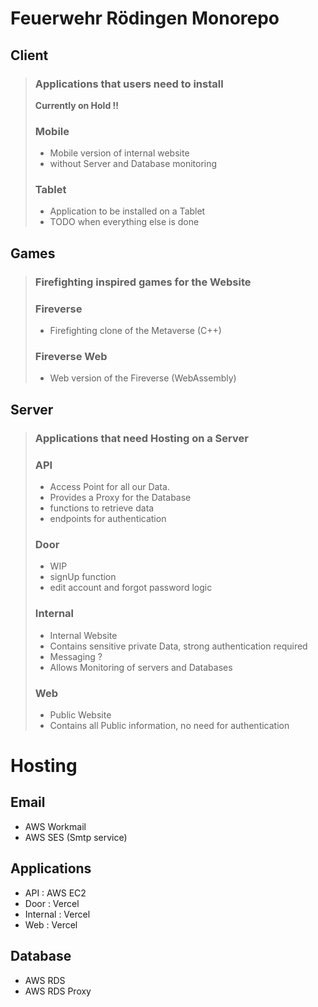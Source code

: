 # Feuerwehr Rödingen Monorepo

## Client
> ### **Applications that users need to install**
> **Currently on Hold !!**
> ### Mobile
> - Mobile version of internal website
> - without Server and Database monitoring
> ### Tablet
> - Application to be installed on a Tablet
> - TODO when everything else is done

## Games
> ### **Firefighting inspired games for the Website**
> ### Fireverse
> - Firefighting clone of the Metaverse (C++)
> ### Fireverse Web
> - Web version of the Fireverse (WebAssembly)

## Server
> ### **Applications that need Hosting on a Server**
> ### API
> - Access Point for all our Data.
> - Provides a Proxy for the Database
> - functions to retrieve data 
> - endpoints for authentication
> ### Door
> - WIP 
> - signUp function 
> - edit account and forgot password logic
> ### Internal
> - Internal Website
> - Contains sensitive private Data, strong authentication required
> - Messaging ?
> - Allows Monitoring of servers and Databases
> ### Web
> - Public Website
> - Contains all Public information, no need for authentication

# Hosting

## Email
- AWS Workmail
- AWS SES (Smtp service)
## Applications
- API      : AWS EC2
- Door     : Vercel
- Internal : Vercel
- Web      : Vercel
## Database
- AWS RDS
- AWS RDS Proxy
